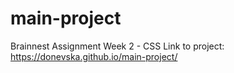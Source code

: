# main-project
Brainnest Assignment Week 2 - CSS
Link to project: https://donevska.github.io/main-project/ 
